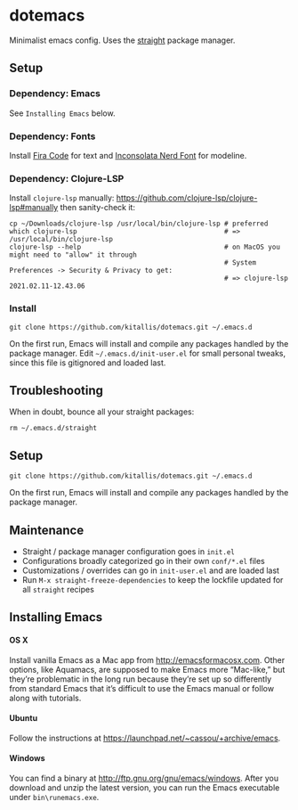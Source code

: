 # dotemacs

Minimalist emacs config. Uses the [straight](https://github.com/raxod502/straight.el) package manager.

## Setup

### Dependency: Emacs

See `Installing Emacs` below.

### Dependency: Fonts

Install [Fira Code](https://github.com/tonsky/FiraCode) for text and [Inconsolata Nerd Font](https://github.com/ryanoasis/nerd-fonts/blob/master/patched-fonts/Inconsolata/complete/Inconsolata%20Nerd%20Font%20Complete.otf) for modeline.

### Dependency: Clojure-LSP

Install `clojure-lsp` manually: https://github.com/clojure-lsp/clojure-lsp#manually then sanity-check it:

```shell
cp ~/Downloads/clojure-lsp /usr/local/bin/clojure-lsp # preferred
which clojure-lsp                                     # => /usr/local/bin/clojure-lsp
clojure-lsp --help                                    # on MacOS you might need to "allow" it through
                                                      # System Preferences -> Security & Privacy to get:
                                                      # => clojure-lsp 2021.02.11-12.43.06
```

### Install

```shell
git clone https://github.com/kitallis/dotemacs.git ~/.emacs.d
```

On the first run, Emacs will install and compile any packages handled by the package manager. Edit `~/.emacs.d/init-user.el` for small personal tweaks, since this file is gitignored and loaded last.

## Troubleshooting

When in doubt, bounce all your straight packages:

```shell
rm ~/.emacs.d/straight
```

## Setup
```
git clone https://github.com/kitallis/dotemacs.git ~/.emacs.d
```

On the first run, Emacs will install and compile any packages handled by the package manager.

## Maintenance

* Straight / package manager configuration goes in `init.el`
* Configurations broadly categorized go in their own `conf/*.el` files
* Customizations / overrides can go in `init-user.el` and are loaded last
* Run `M-x straight-freeze-dependencies` to keep the lockfile updated for all `straight` recipes

## Installing Emacs

#### OS X

Install vanilla Emacs as a Mac app from http://emacsformacosx.com. Other options, like Aquamacs, are supposed to make Emacs more “Mac-like,” but they’re problematic in the long run because they’re set up so differently from standard Emacs that it’s difficult to use the Emacs manual or follow along with tutorials.

#### Ubuntu

Follow the instructions at https://launchpad.net/~cassou/+archive/emacs.

#### Windows

You can find a binary at http://ftp.gnu.org/gnu/emacs/windows. After you download and unzip the latest version, you can run the Emacs executable under `bin\runemacs.exe`.
